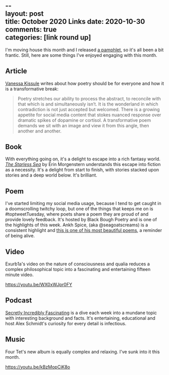--  
layout: post  
title: October 2020 Links
date: 2020-10-30
comments: true  
categories: [link round up]
---

I'm moving house this month and I released [a pamphlet](/refraction/), so it's all been a bit frantic. Still, here are some things I've enjoyed engaging with this month.

## Article
[Vanessa Kissule](https://www.penguin.co.uk/articles/2020/october/a-poem-is-a-pot-noodle-at-the-stroke-of-midnight.html?s=09) writes about how poetry should be for everyone and how it is a transformative break:

> Poetry stretches our ability to process the abstract, to reconcile with that which is and simultaneously isn’t. It is the wonderland in which contradiction is not just accepted but welcomed. There is a growing appetite for social media content that stokes nuanced response over dramatic spikes of dopamine or cortisol. A transformative poem demands we sit with an image and view it from this angle, then another and another.

## Book

With everything going on, it's a delight to escape into a rich fantasy world. [*The Starless Sea*](https://www.hive.co.uk/Product/Erin-Morgenstern/The-Starless-Sea--the-spellbinding-Sunday-Times-bestseller/24934386) by Erin Morgenstern understands this escape into fiction as a necessity. It's a delight from start to finish, with stories stacked upon stories and a deep world below. It's brilliant.

## Poem

I've started limiting my social media usage, because I tend to get caught in a doomscrolling twitchy loop, but one of the things that keeps me on is #toptweetTuesday, where poets share a poem they are proud of and provide lovely feedback. It's hosted by Black Bough Poetry and is one of the highlights of this week. Ankh Spice, (aka @seagoatscreams) is a consistent highlight and [this is one of his most beautiful poems](https://twitter.com/SeaGoatScreams/status/1320987206282956802), a reminder of being alive.

## Video
Exurb1a's video on the nature of consciousness and qualia reduces a complex philosophical topic into a fascinating and entertaining fifteen minute video.

https://youtu.be/WX0xWJpr0FY

## Podcast
[Secretly Incredibly Fascinating](https://play.acast.com/s/secretly-incredibly-fascinating) is a dive each week into a mundane topic with interesting background and facts. It's entertaining, educational and host Alex Schmidt's curiosity for every detail is infectious.
## Music

Four Tet's new album is equally complex and relaxing. I've sunk into it this month.

https://youtu.be/kBzMopCiK8o
